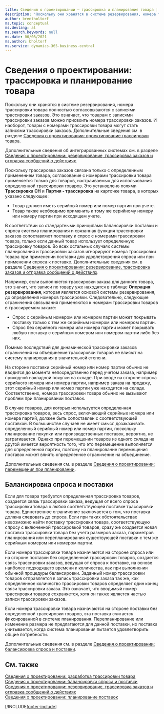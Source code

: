 ```yaml
---
title: Сведения о проектировании — трассировка и планирование товара | Документация Майкрософт
description: 'Поскольку они хранятся в системе резервирования, номера трассировки товара полностью согласовываются с записями трассировки заказов.'
author: brentholtorf
ms.topic: conceptual
ms.devlang: al
ms.search.keywords: null
ms.date: 06/08/2021
ms.author: bholtorf
ms.service: dynamics-365-business-central
---
```

# <a name="design-details-item-tracking-and-planning"></a>Сведения о проектировании: трассировка и планирование товара
Поскольку они хранятся в системе резервирования, номера трассировки товара полностью согласовываются с записями трассировки заказов. Это означает, что товарам с записями трассировки заказов можно присвоить номера трассировки заказов. И наоборот, товары с номерами трассировки товара могут стать записями трассировки заказов. Дополнительные сведения см. в разделе [Сведения о проектировании: проектирование трассировки товара](design-details-item-tracking-design.md).

Дополнительные сведения об интегрированных системах см. в разделе [Сведения о проектировании: резервирование, трассировка заказов и отправка сообщений о действиях](design-details-reservation-order-tracking-and-action-messaging.md).

Поскольку трассировка заказов связана только с определенным применением товара, согласование с номерами трассировки товара применяется только для товаров, настраиваемых для использования определенной трассировки товаров. Это установлено полями **Трассировка СН** и **Партия - трассировка** на карточке товара, в которых указано следующее:

- Товар должен иметь серийный номер или номер партии при учете.
- Товар также необходимо применить к тому же серийному номеру или номеру партии при исходящем учете.

В соответствии со стандартными принципами балансировки поставки и спроса система планирования и связанная функция трассировки заказов сопоставляют поставку и спрос с номерами трассировки товара, только если данный товар использует определенную трассировку товаров. Во всех остальных случаях системы планирования и трассировки заказов игнорируют номера трассировки товара при применении поставки для удовлетворения спроса или при применении спроса к поставке. Дополнительные сведения см. в разделе [Сведения о проектировании: резервирование, трассировка заказов и отправка сообщений о действиях](design-details-reservation-order-tracking-and-action-messaging.md).

Например, если выполняется трассировки заказа для данного товара, это значит, что записи по товару уже находятся в таблице **Операция резервирования**, которая является основой системы резервирования, до определения номеров трассировки. Следовательно, следующие ограничения связывания применяются к номерам трассировки товаров в трассируемом заказе:

- Спрос с серийным номером или номером партии может покрывать поставку только с тем же серийным номером или номером партии.
- Спрос без серийного номера или номера партии может покрывать любую поставку с серийным номером или номером партии либо без них.

Помимо последствий для динамической трассировки заказов ограничения на объединение трассировки товаров не влияют на систему планирования в значительной степени.

На стороне поставки серийный номер или номер партии обычно не вводится до момента непосредственно перед учетом заказа, например приходной накладной покупки на складе. При вводе на стороне спроса серийного номера или номера партии, например заказа на продажу, этот серийный номер или номер партии уже находится на складе. Соответственно, номера трассировки товара обычно не вызывают проблем при планировании поставок.

В случае товаров, для которых используется определенная трассировка товаров, весь спрос, включающий серийные номера или номера партий, должен быть сопоставлен с соответствующей поставкой. В большинстве случаев не имеет смысл дозаказывать определенный серийный номер или номер партии, поскольку планирование покупки или производственных поставок, вероятно, не затрагивается. Однако при перемещении товаров из одного склада на другой имеется вероятность того, что это перемещение выполняется для определенной партии, поэтому на планирование перемещения поставок может влиять определенное ограничение на объединение.

Дополнительные сведения см. в разделе [Сведения о проектировании: перемещения при планировании](design-details-transfers-in-planning.md).

## <a name="balancing-demand-and-supply"></a>Балансировка спроса и поставки
Если для товара требуется определенная трассировка товаров, создается связь трассировки заказа, ведущая от всего спроса трассировки товара к любой соответствующей поставке трассировки товара. Единственное ограничение заключается в том, что поставка должна следовать до спроса. Если при таких обстоятельствах невозможно найти поставку трассировки товара, соответствующую спросу с включенной трассировкой товаров, сразу же создается новая поставка трассировки товара без учета размеров заказа, параметров планирования или перепланирования существующей поставки с тем же серийным номером или номером партии.

Если номера трассировки товара назначаются на стороне спроса или на стороне поставки без определенной трассировки товаров, создается связь трассировки заказов, ведущая от спроса к поставке, на основе наиболее подходящего времени и количества, как при выполнении обычной процедуры балансировки. Заданный номер трассировки товаров отправляется в запись трассировки заказа так же, как определенное количество трассировки товаров определяет один конец связи трассировки заказа. Это означает, что вводимый номер трассировки товаров сохраняется, хотя он также является частью записи трассировки заказов.

Если номера трассировки товара назначаются на стороне поставки без определенной трассировки товаров, эта поставка считается фиксированной в системе планирования. Перепланирование или изменение размера не предлагаются для данной поставки, но поставка учитывается, когда система планирования пытается удовлетворить общие потребности.

Дополнительные сведения см. в разделе [Сведения о проектировании: балансировка спроса и поставки](design-details-balancing-demand-and-supply.md).  

## <a name="see-also"></a>См. также
[Сведения о проектировании: разработка трассировки товара](design-details-item-tracking-design.md)  
[Сведения о проектировании: балансировка спроса и поставки](design-details-balancing-demand-and-supply.md)  
[Сведения о проектировании: резервирование, трассировка заказов и отправка сообщений о действиях](design-details-reservation-order-tracking-and-action-messaging.md)   
[Сведения о проектировании: планирование поставок](design-details-supply-planning.md)  


[!INCLUDE[footer-include](includes/footer-banner.md)]
